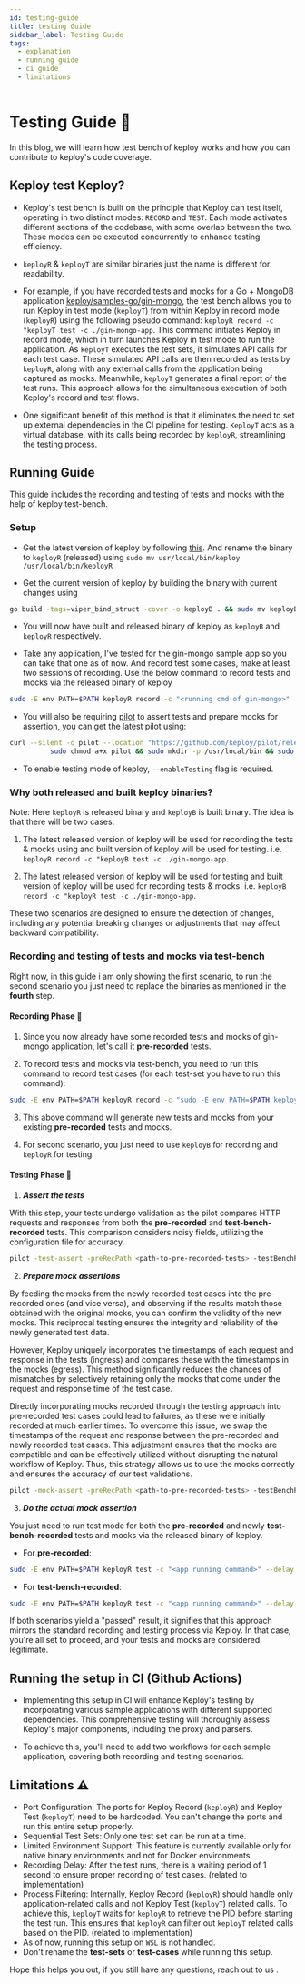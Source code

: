 ```yaml
---
id: testing-guide
title: testing Guide
sidebar_label: Testing Guide
tags:
  - explanation
  - running guide
  - ci guide
  - limitations
---
```


# Testing Guide 🧪

In this blog, we will learn how test bench of keploy works and how you can contribute to keploy's code coverage.

## Keploy test Keploy?

- Keploy's test bench is built on the principle that Keploy can test itself, operating in two distinct modes: `RECORD` and `TEST`. Each mode activates different sections of the codebase, with some overlap between the two. These modes can be executed concurrently to enhance testing efficiency.

- `keployR` & `keployT` are similar binaries just the name is different for readability.

- For example, if you have recorded tests and mocks for a Go + MongoDB application [keploy/samples-go/gin-mongo](https://github.com/keploy/samples-go/tree/native-linux/gin-mongo), the test bench allows you to run Keploy in test mode (`keployT`) from within Keploy in record mode (`keployR`) using the following pseudo command: `keployR record -c "keployT test -c ./gin-mongo-app`. This command initiates Keploy in record mode, which in turn launches Keploy in test mode to run the application. As `keployT` executes the test sets, it simulates API calls for each test case. These simulated API calls are then recorded as tests by `keployR`, along with any external calls from the application being captured as mocks. Meanwhile, `keployT` generates a final report of the test runs. This approach allows for the simultaneous execution of both Keploy's record and test flows.

- One significant benefit of this method is that it eliminates the need to set up external dependencies in the CI pipeline for testing. `KeployT` acts as a virtual database, with its calls being recorded by `keployR`, streamlining the testing process.

## Running Guide

This guide includes the recording and testing of tests and mocks with the help of keploy test-bench.

### Setup

- Get the latest version of keploy by following [this](https://github.com/keploy/keploy?tab=readme-ov-file#-quick-installation). And rename the binary to `keployR` (released) using `sudo mv usr/local/bin/keploy /usr/local/bin/keployR`

- Get the current version of keploy by building the binary with current changes using

```bash
go build -tags=viper_bind_struct -cover -o keployB . && sudo mv keployB /usr/local/bin/keployB
```

- You will now have built and released binary of keploy as `keployB` and `keployR` respectively.

- Take any application, I've tested for the gin-mongo sample app so you can take that one as of now. And record test some cases, make at least two sessions of recording. Use the below command to record tests and mocks via the released binary of keploy

```bash
sudo -E env PATH=$PATH keployR record -c "<running cmd of gin-mongo>"
```

- You will also be requiring [pilot](https://github.com/keploy/pilot) to assert tests and prepare mocks for assertion, you can get the latest pilot using:

```bash
curl --silent -o pilot --location "https://github.com/keploy/pilot/releases/latest/download/pilot_linux_amd64" &&
          sudo chmod a+x pilot && sudo mkdir -p /usr/local/bin && sudo mv pilot /usr/local/bin
```

- To enable testing mode of keploy, `--enableTesting` flag is required.

### Why both released and built keploy binaries?

Note: Here `keployR` is released binary and `keployB` is built binary.
The idea is that there will be two cases:

1. The latest released version of keploy will be used for recording the tests & mocks using and built version of keploy will be used for testing.
   i.e. `keployR record -c "keployB test -c ./gin-mongo-app`.

2. The latest released version of keploy will be used for testing and built version of keploy will be used for recording tests & mocks.
   i.e. `keployB record -c "keployR test -c ./gin-mongo-app`.

These two scenarios are designed to ensure the detection of changes, including any potential breaking changes or adjustments that may affect backward compatibility.

### Recording and testing of tests and mocks via test-bench

Right now, in this guide i am only showing the first scenario, to run the second scenario you just need to replace the binaries as mentioned in the **fourth** step.

#### Recording Phase 🎥

1. Since you now already have some recorded tests and mocks of gin-mongo application, let's call it **pre-recorded** tests.

2. To record tests and mocks via test-bench, you need to run this command to record test cases (for each test-set you have to run this command):

```bash
sudo -E env PATH=$PATH keployR record -c "sudo -E env PATH=$PATH keployB test -c '<binary of gin-mongo>' --proxyPort 56789 --dnsPort 46789  --delay=<delay> --testsets <test-set-id> --configPath '<config-path>' --path '<path-to-pre-recorded-tests>' --enableTesting --generateGithubActions=false" --path "./test-bench/" --proxyPort=36789 --dnsPort 26789 --configPath '<config-path>' --enableTesting --generateGithubActions=false
```

3. This above command will generate new tests and mocks from your existing **pre-recorded** tests and mocks.

4. For second scenario, you just need to use `keployB` for recording and `keployR` for testing.

#### Testing Phase 🧪

1. **_Assert the tests_**

With this step, your tests undergo validation as the pilot compares HTTP requests and responses from both the **pre-recorded** and **test-bench-recorded** tests. This comparison considers noisy fields, utilizing the configuration file for accuracy.

```bash
pilot -test-assert -preRecPath <path-to-pre-recorded-tests> -testBenchPath ./test-bench -configPath <path-to-config-file>
```

2. **_Prepare mock assertions_**

By feeding the mocks from the newly recorded test cases into the pre-recorded ones (and vice versa), and observing if the results match those obtained with the original mocks, you can confirm the validity of the new mocks. This reciprocal testing ensures the integrity and reliability of the newly generated test data.

However, Keploy uniquely incorporates the timestamps of each request and response in the tests (ingress) and compares these with the timestamps in the mocks (egress). This method significantly reduces the chances of mismatches by selectively retaining only the mocks that come under the request and response time of the test case.

Directly incorporating mocks recorded through the testing approach into pre-recorded test cases could lead to failures, as these were initially recorded at much earlier times. To overcome this issue, we swap the timestamps of the request and response between the pre-recorded and newly recorded test cases. This adjustment ensures that the mocks are compatible and can be effectively utilized without disrupting the natural workflow of Keploy. Thus, this strategy allows us to use the mocks correctly and ensures the accuracy of our test validations.

```bash
pilot -mock-assert -preRecPath <path-to-pre-recorded-tests> -testBenchPath ./test-bench -configPath <path-to-config-file>
```

3. **_Do the actual mock assertion_**

You just need to run test mode for both the **pre-recorded** and newly **test-bench-recorded** tests and mocks via the released binary of keploy.

- For **pre-recorded**:

```bash
sudo -E env PATH=$PATH keployR test -c "<app running command>" --delay <app delay> --path "<path-to-pre-recorded-tests>" --generateGithubActions=false
```

- For **test-bench-recorded**:

```bash
sudo -E env PATH=$PATH keployR test -c "<app running command>" --delay <app delay> --path "./test-bench" --generateGithubActions=false
```

If both scenarios yield a "passed" result, it signifies that this approach mirrors the standard recording and testing process via Keploy. In that case, you're all set to proceed, and your tests and mocks are considered legitimate.

## Running the setup in CI (Github Actions)

- Implementing this setup in CI will enhance Keploy's testing by incorporating various sample applications with different supported dependencies. This comprehensive testing will thoroughly assess Keploy's major components, including the proxy and parsers.

- To achieve this, you'll need to add two workflows for each sample application, covering both recording and testing scenarios.

## Limitations ⚠️

- Port Configuration: The ports for Keploy Record (`keployR`) and Keploy Test (`keployT`) need to be hardcoded. You can't change the ports and run this entire setup properly.
- Sequential Test Sets: Only one test set can be run at a time.
- Limited Environment Support: This feature is currently available only for native binary environments and not for Docker environments.
- Recording Delay: After the test runs, there is a waiting period of 1 second to ensure proper recording of test cases. (related to implementation)
- Process Filtering: Internally, Keploy Record (`keployR`) should handle only application-related calls and not Keploy Test (`keployT`) related calls. To achieve this, `keployT` waits for `keployR` to retrieve the PID before starting the test run. This ensures that `keployR` can filter out `keployT` related calls based on the PID. (related to implementation)
- As of now, running this setup on `WSL` is not handled.
- Don't rename the **test-sets** or **test-cases** while running this setup.

<!-- To understand the internals you can refer to this [blog](blog link). -->

Hope this helps you out, if you still have any questions, reach out to us .
